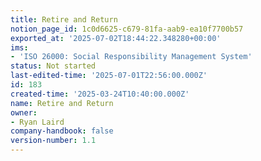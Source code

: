 ```yaml
---
title: Retire and Return
notion_page_id: 1c0d6625-c679-81fa-aab9-ea10f7700b57
exported_at: '2025-07-02T18:44:22.348280+00:00'
ims:
- 'ISO 26000: Social Responsibility Management System'
status: Not started
last-edited-time: '2025-07-01T22:56:00.000Z'
id: 183
created-time: '2025-03-24T10:40:00.000Z'
name: Retire and Return
owner:
- Ryan Laird
company-handbook: false
version-number: 1.1
---
```


<!-- Unsupported block type: unsupported -->